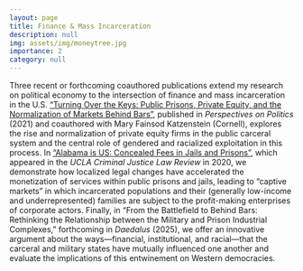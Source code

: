 ```yaml
---
layout: page
title: Finance & Mass Incarceration
description: null
img: assets/img/moneytree.jpg
importance: 2
category: null
---
```


Three recent or forthcoming coauthored publications extend my research on political economy to the intersection of finance and mass incarceration in the U.S. <a href="https://doi.org/10.1017/S1537592721002218" class="pink-link" target="_blank" rel="noopener">“Turning Over the Keys: Public Prisons, Private Equity, and the Normalization of Markets Behind Bars”</a>, published in <em>Perspectives on Politics</em> (2021) and coauthored with Mary Fainsod Katzenstein (Cornell), explores the rise and normalization of private equity firms in the public carceral system and the central role of gendered and racialized exploitation in this process. In <a href="https://escholarship.org/uc/item/7cg3q309" class="pink-link" target="_blank" rel="noopener">“Alabama is US: Concealed Fees in Jails and Prisons”</a>, which appeared in the <em>UCLA Criminal Justice Law Review</em> in 2020, we demonstrate how localized legal changes have accelerated the monetization of services within public prisons and jails, leading to “captive markets” in which incarcerated populations and their (generally low-income and underrepresented) families are subject to the profit-making enterprises of corporate actors. Finally, in “From the Battlefield to Behind Bars: Rethinking the Relationship between the Military and Prison Industrial Complexes,” forthcoming in <em>Daedalus</em> (2025), we offer an innovative argument about the ways—financial, institutional, and racial—that the carceral and military states have mutually influenced one another and evaluate the implications of this entwinement on Western democracies.


